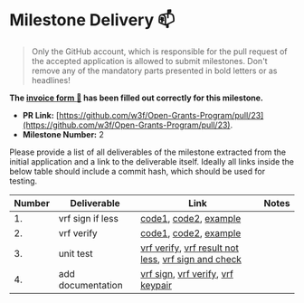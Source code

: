 # Milestone Delivery :mailbox:

> Only the GitHub account, which is responsible for the pull request of the accepted application is allowed to submit milestones. Don't remove any of the mandatory parts presented in bold letters or as headlines!

**The [invoice form :pencil:](https://forms.gle/8Wx7nxtq8fKrsuEz8) has been filled out correctly for this milestone.**

- **PR Link:** [https://github.com/w3f/Open-Grants-Program/pull/23](https://github.com/w3f/Open-Grants-Program/pull/23).
- **Milestone Number:** 2

Please provide a list of all deliverables of the milestone extracted from the initial application and a link to the deliverable itself. Ideally all links inside the below table should include a commit hash, which should be used for testing.

| Number | Deliverable       | Link                                                                                                                                                                                                                                                                                                                                                                                                            | Notes |
| ------ | ----------------- | --------------------------------------------------------------------------------------------------------------------------------------------------------------------------------------------------------------------------------------------------------------------------------------------------------------------------------------------------------------------------------------------------------------- | ----- |
| 1.     | vrf sign if less  | [code1](https://github.com/TerenceGe/sr25519-donna/blob/51074a2a4123538b1b610f8138b00f3e0c7e182e/src/sr25519.c#L408), [code2](https://github.com/TerenceGe/sr25519-donna/blob/51074a2a4123538b1b610f8138b00f3e0c7e182e/src/vrf.c#L9), [example](https://github.com/TerenceGe/sr25519-donna/blob/51074a2a4123538b1b610f8138b00f3e0c7e182e/example/src/main.c#L161)                                               |       |
| 2.     | vrf verify        | [code1](https://github.com/TerenceGe/sr25519-donna/blob/51074a2a4123538b1b610f8138b00f3e0c7e182e/src/sr25519.c#L475), [code2](https://github.com/TerenceGe/sr25519-donna/blob/51074a2a4123538b1b610f8138b00f3e0c7e182e/src/vrf.c#L206), [example](https://github.com/TerenceGe/sr25519-donna/blob/51074a2a4123538b1b610f8138b00f3e0c7e182e/example/src/main.c#L175)                                             |       |
| 3.     | unit test         | [vrf verify](https://github.com/TerenceGe/sr25519-donna/blob/51074a2a4123538b1b610f8138b00f3e0c7e182e/tests/test_check.c#L151), [vrf result not less](https://github.com/TerenceGe/sr25519-donna/blob/51074a2a4123538b1b610f8138b00f3e0c7e182e/tests/test_check.c#L194), [vrf sign and check](https://github.com/TerenceGe/sr25519-donna/blob/51074a2a4123538b1b610f8138b00f3e0c7e182e/tests/test_check.c#L217) |       |
| 4.     | add documentation | [vrf sign](https://github.com/TerenceGe/sr25519-donna#vrf-sign), [vrf verify](https://github.com/TerenceGe/sr25519-donna#vrf-verify), [vrf keypair](https://github.com/TerenceGe/sr25519-donna#vrf-keypair)                                                                                                                                                                                                     |       |
